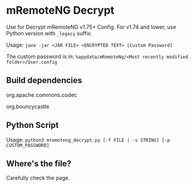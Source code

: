 # mRemoteNG Decrypt

Use for Decrypt mRemoteNG v1.75+ Config. For v1.74 and lower, use Python version with `_legacy` suffix.

Usage: `java -jar <JAR FILE> <ENCRYPTED TEXT> [Custom Password]`

The custom password is in: `%appdata/mRemoteNg/<Most recently modified folder>/User.config`

## Build dependencies

org.apache.commons.codec

org.bouncycastle

## Python Script

Usage: `python3 mremoteng_decrypt.py [-f FILE | -s STRING] [-p CUSTOM_PASSWORD]`

## Where's the file?

Carefully check the page.
